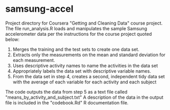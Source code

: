 # samsung-accel 
Project directory for Coursera "Getting and Cleaning Data" course project.
The file run_analysis.R loads and manipulates the sample Samsung accelerometer
data per the instructions for the course project quoted below:
 1. Merges the training and the test sets to create one data set.
 2. Extracts only the measurements on the mean and standard deviation for each measurement. 
 3. Uses descriptive activity names to name the activities in the data set
 4. Appropriately labels the data set with descriptive variable names. 
 5. From the data set in step 4, creates a second, independent tidy data set with the average of each variable for each activity and each subject

The code outputs the data from step 5 as a text file called "means_by_activity_and_subject.txt"
A description of the data in the output file is included in the "codebook.Rd" R documentation file.
